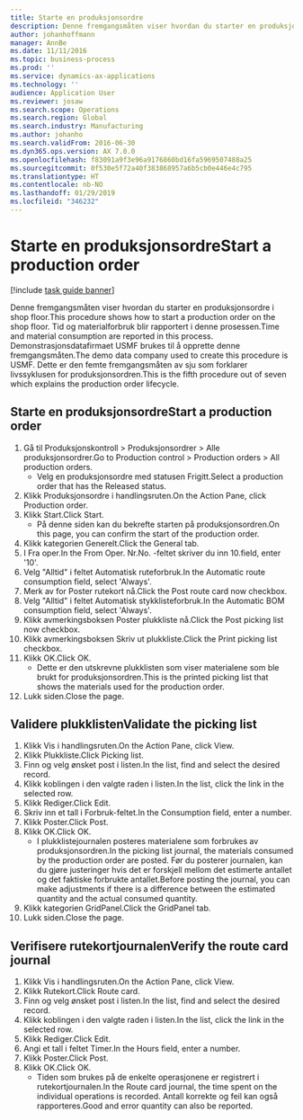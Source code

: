 ```yaml
---
title: Starte en produksjonsordre
description: Denne fremgangsmåten viser hvordan du starter en produksjonsordre i shop floor.
author: johanhoffmann
manager: AnnBe
ms.date: 11/11/2016
ms.topic: business-process
ms.prod: ''
ms.service: dynamics-ax-applications
ms.technology: ''
audience: Application User
ms.reviewer: josaw
ms.search.scope: Operations
ms.search.region: Global
ms.search.industry: Manufacturing
ms.author: johanho
ms.search.validFrom: 2016-06-30
ms.dyn365.ops.version: AX 7.0.0
ms.openlocfilehash: f83091a9f3e96a9176860bd16fa5969507488a25
ms.sourcegitcommit: 0f530e5f72a40f383868957a6b5cb0e446e4c795
ms.translationtype: HT
ms.contentlocale: nb-NO
ms.lasthandoff: 01/29/2019
ms.locfileid: "346232"
---
```

# <a name="start-a-production-order"></a><span data-ttu-id="ff517-103">Starte en produksjonsordre</span><span class="sxs-lookup"><span data-stu-id="ff517-103">Start a production order</span></span>

[!include [task guide banner](../../includes/task-guide-banner.md)]

<span data-ttu-id="ff517-104">Denne fremgangsmåten viser hvordan du starter en produksjonsordre i shop floor.</span><span class="sxs-lookup"><span data-stu-id="ff517-104">This procedure shows how to start a production order on the shop floor.</span></span> <span data-ttu-id="ff517-105">Tid og materialforbruk blir rapportert i denne prosessen.</span><span class="sxs-lookup"><span data-stu-id="ff517-105">Time and material consumption are reported in this process.</span></span> <span data-ttu-id="ff517-106">Demonstrasjonsdatafirmaet USMF brukes til å opprette denne fremgangsmåten.</span><span class="sxs-lookup"><span data-stu-id="ff517-106">The demo data company used to create this procedure is USMF.</span></span> <span data-ttu-id="ff517-107">Dette er den femte fremgangsmåten av sju som forklarer livssyklusen for produksjonsordren.</span><span class="sxs-lookup"><span data-stu-id="ff517-107">This is the fifth procedure out of seven which explains the production order lifecycle.</span></span>


## <a name="start-a-production-order"></a><span data-ttu-id="ff517-108">Starte en produksjonsordre</span><span class="sxs-lookup"><span data-stu-id="ff517-108">Start a production order</span></span>
1. <span data-ttu-id="ff517-109">Gå til Produksjonskontroll > Produksjonsordrer > Alle produksjonsordrer.</span><span class="sxs-lookup"><span data-stu-id="ff517-109">Go to Production control > Production orders > All production orders.</span></span>
    * <span data-ttu-id="ff517-110">Velg en produksjonsordre med statusen Frigitt.</span><span class="sxs-lookup"><span data-stu-id="ff517-110">Select a production order that has the Released status.</span></span>  
2. <span data-ttu-id="ff517-111">Klikk Produksjonsordre i handlingsruten.</span><span class="sxs-lookup"><span data-stu-id="ff517-111">On the Action Pane, click Production order.</span></span>
3. <span data-ttu-id="ff517-112">Klikk Start.</span><span class="sxs-lookup"><span data-stu-id="ff517-112">Click Start.</span></span>
    * <span data-ttu-id="ff517-113">På denne siden kan du bekrefte starten på produksjonsordren.</span><span class="sxs-lookup"><span data-stu-id="ff517-113">On this page, you can confirm the start of the production order.</span></span>  
4. <span data-ttu-id="ff517-114">Klikk kategorien Generelt.</span><span class="sxs-lookup"><span data-stu-id="ff517-114">Click the General tab.</span></span>
5. <span data-ttu-id="ff517-115">I Fra oper.</span><span class="sxs-lookup"><span data-stu-id="ff517-115">In the From Oper.</span></span> <span data-ttu-id="ff517-116">Nr.</span><span class="sxs-lookup"><span data-stu-id="ff517-116">No.</span></span> <span data-ttu-id="ff517-117">-feltet skriver du inn 10.</span><span class="sxs-lookup"><span data-stu-id="ff517-117">field, enter '10'.</span></span>
6. <span data-ttu-id="ff517-118">Velg "Alltid" i feltet Automatisk ruteforbruk.</span><span class="sxs-lookup"><span data-stu-id="ff517-118">In the Automatic route consumption field, select 'Always'.</span></span>
7. <span data-ttu-id="ff517-119">Merk av for Poster rutekort nå.</span><span class="sxs-lookup"><span data-stu-id="ff517-119">Click the Post route card now checkbox.</span></span>
8. <span data-ttu-id="ff517-120">Velg "Alltid" i feltet Automatisk stykklisteforbruk.</span><span class="sxs-lookup"><span data-stu-id="ff517-120">In the Automatic BOM consumption field, select 'Always'.</span></span>
9. <span data-ttu-id="ff517-121">Klikk avmerkingsboksen Poster plukkliste nå.</span><span class="sxs-lookup"><span data-stu-id="ff517-121">Click the Post picking list now checkbox.</span></span>
10. <span data-ttu-id="ff517-122">Klikk avmerkingsboksen Skriv ut plukkliste.</span><span class="sxs-lookup"><span data-stu-id="ff517-122">Click the Print picking list checkbox.</span></span>
11. <span data-ttu-id="ff517-123">Klikk OK.</span><span class="sxs-lookup"><span data-stu-id="ff517-123">Click OK.</span></span>
    * <span data-ttu-id="ff517-124">Dette er den utskrevne plukklisten som viser materialene som ble brukt for produksjonsordren.</span><span class="sxs-lookup"><span data-stu-id="ff517-124">This is the printed picking list that shows the materials used for the production order.</span></span>  
12. <span data-ttu-id="ff517-125">Lukk siden.</span><span class="sxs-lookup"><span data-stu-id="ff517-125">Close the page.</span></span>

## <a name="validate-the-picking-list"></a><span data-ttu-id="ff517-126">Validere plukklisten</span><span class="sxs-lookup"><span data-stu-id="ff517-126">Validate the picking list</span></span>
1. <span data-ttu-id="ff517-127">Klikk Vis i handlingsruten.</span><span class="sxs-lookup"><span data-stu-id="ff517-127">On the Action Pane, click View.</span></span>
2. <span data-ttu-id="ff517-128">Klikk Plukkliste.</span><span class="sxs-lookup"><span data-stu-id="ff517-128">Click Picking list.</span></span>
3. <span data-ttu-id="ff517-129">Finn og velg ønsket post i listen.</span><span class="sxs-lookup"><span data-stu-id="ff517-129">In the list, find and select the desired record.</span></span>
4. <span data-ttu-id="ff517-130">Klikk koblingen i den valgte raden i listen.</span><span class="sxs-lookup"><span data-stu-id="ff517-130">In the list, click the link in the selected row.</span></span>
5. <span data-ttu-id="ff517-131">Klikk Rediger.</span><span class="sxs-lookup"><span data-stu-id="ff517-131">Click Edit.</span></span>
6. <span data-ttu-id="ff517-132">Skriv inn et tall i Forbruk-feltet.</span><span class="sxs-lookup"><span data-stu-id="ff517-132">In the Consumption field, enter a number.</span></span>
7. <span data-ttu-id="ff517-133">Klikk Poster.</span><span class="sxs-lookup"><span data-stu-id="ff517-133">Click Post.</span></span>
8. <span data-ttu-id="ff517-134">Klikk OK.</span><span class="sxs-lookup"><span data-stu-id="ff517-134">Click OK.</span></span>
    * <span data-ttu-id="ff517-135">I plukklistejournalen posteres materialene som forbrukes av produksjonsordren.</span><span class="sxs-lookup"><span data-stu-id="ff517-135">In the picking list journal, the materials consumed by the production order are posted.</span></span> <span data-ttu-id="ff517-136">Før du posterer journalen, kan du gjøre justeringer hvis det er forskjell mellom det estimerte antallet og det faktiske forbrukte antallet.</span><span class="sxs-lookup"><span data-stu-id="ff517-136">Before posting the journal, you can make adjustments if there is a difference between the estimated quantity and the actual consumed quantity.</span></span>  
9. <span data-ttu-id="ff517-137">Klikk kategorien GridPanel.</span><span class="sxs-lookup"><span data-stu-id="ff517-137">Click the GridPanel tab.</span></span>
10. <span data-ttu-id="ff517-138">Lukk siden.</span><span class="sxs-lookup"><span data-stu-id="ff517-138">Close the page.</span></span>

## <a name="verify-the-route-card-journal"></a><span data-ttu-id="ff517-139">Verifisere rutekortjournalen</span><span class="sxs-lookup"><span data-stu-id="ff517-139">Verify the route card journal</span></span>
1. <span data-ttu-id="ff517-140">Klikk Vis i handlingsruten.</span><span class="sxs-lookup"><span data-stu-id="ff517-140">On the Action Pane, click View.</span></span>
2. <span data-ttu-id="ff517-141">Klikk Rutekort.</span><span class="sxs-lookup"><span data-stu-id="ff517-141">Click Route card.</span></span>
3. <span data-ttu-id="ff517-142">Finn og velg ønsket post i listen.</span><span class="sxs-lookup"><span data-stu-id="ff517-142">In the list, find and select the desired record.</span></span>
4. <span data-ttu-id="ff517-143">Klikk koblingen i den valgte raden i listen.</span><span class="sxs-lookup"><span data-stu-id="ff517-143">In the list, click the link in the selected row.</span></span>
5. <span data-ttu-id="ff517-144">Klikk Rediger.</span><span class="sxs-lookup"><span data-stu-id="ff517-144">Click Edit.</span></span>
6. <span data-ttu-id="ff517-145">Angi et tall i feltet Timer.</span><span class="sxs-lookup"><span data-stu-id="ff517-145">In the Hours field, enter a number.</span></span>
7. <span data-ttu-id="ff517-146">Klikk Poster.</span><span class="sxs-lookup"><span data-stu-id="ff517-146">Click Post.</span></span>
8. <span data-ttu-id="ff517-147">Klikk OK.</span><span class="sxs-lookup"><span data-stu-id="ff517-147">Click OK.</span></span>
    * <span data-ttu-id="ff517-148">Tiden som brukes på de enkelte operasjonene er registrert i rutekortjournalen.</span><span class="sxs-lookup"><span data-stu-id="ff517-148">In the Route card journal, the time spent on the individual operations is recorded.</span></span> <span data-ttu-id="ff517-149">Antall korrekte og feil kan også rapporteres.</span><span class="sxs-lookup"><span data-stu-id="ff517-149">Good and error quantity can also be reported.</span></span>  
